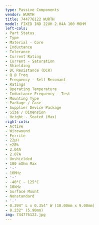 ```yaml
---
type: Passive Components
vendor: WURTH
title: 744776122 WURTH
model: FIXED IND 22UH 2.04A 100 MOHM
left-cols:
- Part Status
- Type
- Material - Core
- Inductance
- Tolerance
- Current Rating
- Current - Saturation
- Shielding
- DC Resistance (DCR)
- Q @ Freq
- Frequency - Self Resonant
- Ratings
- Operating Temperature
- Inductance Frequency - Test
- Mounting Type
- Package / Case
- Supplier Device Package
- Size / Dimension
- Height - Seated (Max)
right-cols:
- Active
- Wirewound
- Ferrite
- 22µH
- ±20%
- 2.04A
- 2.07A
- Unshielded
- 100 mOhm Max
- '-'
- 16MHz
- '-'
- -40°C ~ 125°C
- 10kHz
- Surface Mount
- Nonstandard
- '-'
- 0.394" L x 0.354" W (10.00mm x 9.00mm)
- 0.232" (5.90mm)
img: 744776122.jpg
---
```

